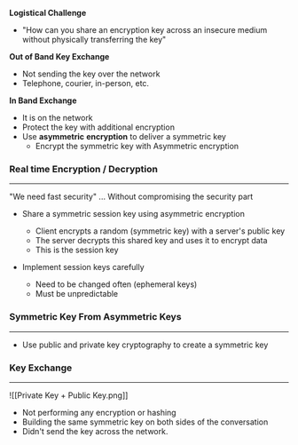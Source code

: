 
**Logistical Challenge**
- "How can you share an encryption key across an insecure medium without physically transferring the key"

**Out of Band Key Exchange**
- Not sending the key over the network
- Telephone, courier, in-person, etc.

**In Band Exchange**
- It is on the network
- Protect the key with additional encryption
- Use **asymmetric** **encryption** to deliver a symmetric key
	- Encrypt the symmetric key with Asymmetric encryption


### Real time Encryption / Decryption
------
"We need fast security" ... Without compromising the security part

- Share a symmetric session key using asymmetric encryption
	- Client encrypts a random (symmetric key) with a server's public key
	- The server decrypts this shared key and uses it to encrypt data
	- This is the session key

- Implement session keys carefully
	- Need to be changed often (ephemeral keys)
	- Must be unpredictable


### Symmetric Key From Asymmetric Keys
------
- Use public and private key cryptography to create a symmetric key


### Key Exchange 
----------------
![[Private Key + Public Key.png]]

- Not performing any encryption or hashing
- Building the same symmetric key on both sides of the conversation
- Didn't send the key across the network.